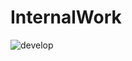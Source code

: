 # InternalWork


![develop](https://github.com/duytech/InternalWork/actions/workflows/dotnet.yml/badge.svg)
